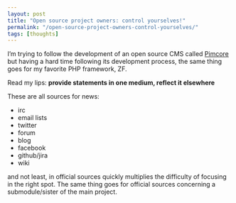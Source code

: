 ```yaml
---
layout: post
title: "Open source project owners: control yourselves!"
permalink: "/open-source-project-owners-control-yourselves/"
tags: [thoughts]
---
```


I’m trying to follow the development of an open source CMS called <a href="http://pimcore.org">Pimcore</a> but having a hard time following its development process, the same thing goes for my favorite PHP framework, ZF.

Read my lips: <strong>provide statements in one medium, reflect it elsewhere</strong>

These are all sources for news:
<ul>
	<li>irc</li>
	<li>email lists</li>
	<li>twitter</li>
	<li>forum</li>
	<li>blog</li>
	<li>facebook</li>
	<li>github/jira</li>
	<li>wiki</li>
</ul>
and not least, in official sources quickly multiplies the difficulty of focusing in the right spot. The same thing goes for official sources concerning a submodule/sister of the main project.
